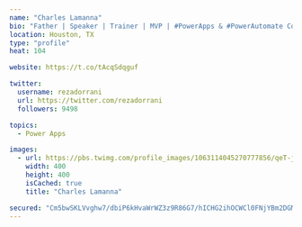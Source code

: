 ```yaml
---
name: "Charles Lamanna"
bio: "Father | Speaker | Trainer | MVP | #PowerApps & #PowerAutomate Community Super User | YouTuber Right-pointing triangle http://youtube.com/c/rezadorrani | Learn - Share - Clockwise rightwards and leftwards open circle arrows"
location: Houston, TX
type: "profile"
heat: 104

website: https://t.co/tAcqSdqguf

twitter:
  username: rezadorrani
  url: https://twitter.com/rezadorrani
  followers: 9498

topics:
  - Power Apps

images:
  - url: https://pbs.twimg.com/profile_images/1063114045270777856/qeT-jpWr_400x400.jpg
    width: 400
    height: 400
    isCached: true
    title: "Charles Lamanna"

secured: "Cm5bwSKLVvghw7/dbiP6kHvaWrWZ3z9R86G7/hICHG2ihOCWCl0FNjYBm2DGMBkoRoEr/JH9mGm2c8dSrklZJ0iIKrZmg9s1U3IBIP+h+wW8jVfcJ7GOOqTLVhJ+pSoi14JyjV5oWRzoybqxtkV7XY29wQy4Tonc6dPsG1fzSMNfDkdAvjGAuE9BDKMxSdrB5YeBokdtlM8802x8sAQeu914Vqh7mVyd6tOudGIapfUBXxm9UvXkJhPUUb3GvS9AAGSaXOB0owmnmpiH1HSvcgJF8EWnTcBKTvI05G1eeJWVT4q4iw3dbA3b8zRu7W7cmAg5K8eCkQsUgjND18dgz2nGL+SHfd6BPvLyL8zTu6ALXJdjGKetXu2W4PhIVuSgGzUhsbyfXdw+dgPsG8ZtVZ6fF1L3VhtKRfD4FTcXVr8=;OBf+OMq0y884INxkS6K1+w=="
---
```



